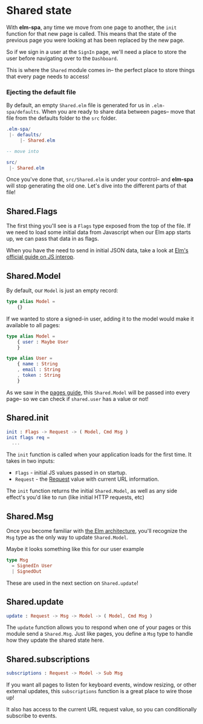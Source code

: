 # Shared state

With __elm-spa__, any time we move from one page to another, the `init` function for that new page is called. This means that the state of the previous page you were looking at has been replaced by the new page.

So if we sign in a user at the `SignIn` page, we'll need a place to store the user before navigating over to the `Dashboard`.

This is where the `Shared` module comes in– the perfect place to store things that every page needs to access!

### Ejecting the default file

By default, an empty `Shared.elm` file is generated for us in `.elm-spa/defaults`. When you are ready to share data between pages– move that file from the defaults folder to the `src` folder.

```elm
.elm-spa/
 |- defaults/
     |- Shared.elm

-- move into

src/
 |- Shared.elm
```

Once you've done that, `src/Shared.elm` is under your control– and __elm-spa__ will stop generating the old one. Let's dive into the different parts of that file!

## Shared.Flags

The first thing you'll see is a `Flags` type exposed from the top of the file. If we need to load some initial data from Javascript when our Elm app starts up, we can pass that data in as flags.

When you have the need to send in initial JSON data, take a look at [Elm's official guide on JS interop](https://guide.elm-lang.org/interop/).

## Shared.Model

By default, our `Model` is just an empty record:

```elm
type alias Model =
    {}
```

If we wanted to store a signed-in user, adding it to the model would make it available to all pages:

```elm
type alias Model =
    { user : Maybe User 
    }

type alias User =
    { name : String
    , email : String
    , token : String
    }
```

As we saw in the [pages guide](/guide/pages), this `Shared.Model` will be passed into every page– so we can check if `shared.user` has a value or not!

## Shared.init

```elm
init : Flags -> Request -> ( Model, Cmd Msg )
init flags req =
  ...
```

The `init` function is called when your application loads for the first time. It takes in two inputs:

- `Flags` - initial JS values passed in on startup.
- `Request` - the [Request](/guide/request) value with current URL information.

The `init` function returns the initial `Shared.Model`, as well as any side effect's you'd like to run (like initial HTTP requests, etc)

## Shared.Msg

Once you become familiar with [the Elm architecture](https://guide.elm-lang.org/architecture/), you'll recognize the `Msg` type as the only way to update `Shared.Model`.

Maybe it looks something like this for our user example

```elm
type Msg
  = SignedIn User
  | SignedOut
```

These are used in the next section on `Shared.update`!

## Shared.update

```elm
update : Request -> Msg -> Model -> ( Model, Cmd Msg )
```

The `update` function allows you to respond when one of your pages or this module send a `Shared.Msg`. Just like pages, you define a `Msg` type to handle how they update the shared state here.

## Shared.subscriptions

```elm
subscriptions : Request -> Model -> Sub Msg
```

If you want all pages to listen for keyboard events, window resizing, or other external updates, this `subscriptions` function is a great place to wire those up! 

It also has access to the current URL request value, so you can conditionally subscribe to events.
